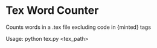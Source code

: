 # Tex Word Counter

Counts words in a .tex file excluding code in {minted} tags

Usage: python tex.py <tex_path>
